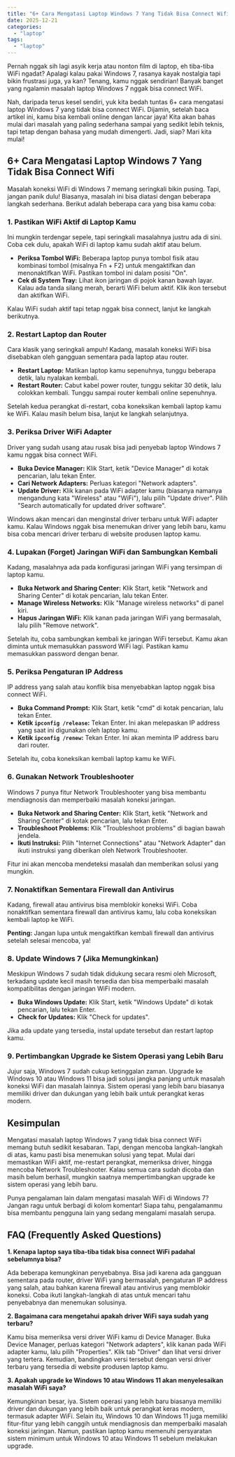 ```yaml
---
title: "6+ Cara Mengatasi Laptop Windows 7 Yang Tidak Bisa Connect Wifi"
date: 2025-12-21
categories: 
  - "laptop"
tags: 
  - "laptop"
---
```


Pernah nggak sih lagi asyik kerja atau nonton film di laptop, eh tiba-tiba WiFi ngadat? Apalagi kalau pakai Windows 7, rasanya kayak nostalgia tapi bikin frustrasi juga, ya kan? Tenang, kamu nggak sendirian! Banyak banget yang ngalamin masalah laptop Windows 7 nggak bisa connect WiFi.

Nah, daripada terus kesel sendiri, yuk kita bedah tuntas 6+ cara mengatasi laptop Windows 7 yang tidak bisa connect WiFi. Dijamin, setelah baca artikel ini, kamu bisa kembali online dengan lancar jaya! Kita akan bahas mulai dari masalah yang paling sederhana sampai yang sedikit lebih teknis, tapi tetap dengan bahasa yang mudah dimengerti. Jadi, siap? Mari kita mulai!

## 6+ Cara Mengatasi Laptop Windows 7 Yang Tidak Bisa Connect Wifi

Masalah koneksi WiFi di Windows 7 memang seringkali bikin pusing. Tapi, jangan panik dulu! Biasanya, masalah ini bisa diatasi dengan beberapa langkah sederhana. Berikut adalah beberapa cara yang bisa kamu coba:

### 1\. Pastikan WiFi Aktif di Laptop Kamu

Ini mungkin terdengar sepele, tapi seringkali masalahnya justru ada di sini. Coba cek dulu, apakah WiFi di laptop kamu sudah aktif atau belum.

- **Periksa Tombol WiFi:** Beberapa laptop punya tombol fisik atau kombinasi tombol (misalnya Fn + F2) untuk mengaktifkan dan menonaktifkan WiFi. Pastikan tombol ini dalam posisi "On".
- **Cek di System Tray:** Lihat ikon jaringan di pojok kanan bawah layar. Kalau ada tanda silang merah, berarti WiFi belum aktif. Klik ikon tersebut dan aktifkan WiFi.

Kalau WiFi sudah aktif tapi tetap nggak bisa connect, lanjut ke langkah berikutnya.

### 2\. Restart Laptop dan Router

Cara klasik yang seringkali ampuh! Kadang, masalah koneksi WiFi bisa disebabkan oleh gangguan sementara pada laptop atau router.

- **Restart Laptop:** Matikan laptop kamu sepenuhnya, tunggu beberapa detik, lalu nyalakan kembali.
- **Restart Router:** Cabut kabel power router, tunggu sekitar 30 detik, lalu colokkan kembali. Tunggu sampai router kembali online sepenuhnya.

Setelah kedua perangkat di-restart, coba koneksikan kembali laptop kamu ke WiFi. Kalau masih belum bisa, lanjut ke langkah selanjutnya.

### 3\. Periksa Driver WiFi Adapter

Driver yang sudah usang atau rusak bisa jadi penyebab laptop Windows 7 kamu nggak bisa connect WiFi.

- **Buka Device Manager:** Klik Start, ketik "Device Manager" di kotak pencarian, lalu tekan Enter.
- **Cari Network Adapters:** Perluas kategori "Network adapters".
- **Update Driver:** Klik kanan pada WiFi adapter kamu (biasanya namanya mengandung kata "Wireless" atau "WiFi"), lalu pilih "Update driver". Pilih "Search automatically for updated driver software".

Windows akan mencari dan menginstal driver terbaru untuk WiFi adapter kamu. Kalau Windows nggak bisa menemukan driver yang lebih baru, kamu bisa coba mencari driver terbaru di website produsen laptop kamu.

### 4\. Lupakan (Forget) Jaringan WiFi dan Sambungkan Kembali

Kadang, masalahnya ada pada konfigurasi jaringan WiFi yang tersimpan di laptop kamu.

- **Buka Network and Sharing Center:** Klik Start, ketik "Network and Sharing Center" di kotak pencarian, lalu tekan Enter.
- **Manage Wireless Networks:** Klik "Manage wireless networks" di panel kiri.
- **Hapus Jaringan WiFi:** Klik kanan pada jaringan WiFi yang bermasalah, lalu pilih "Remove network".

Setelah itu, coba sambungkan kembali ke jaringan WiFi tersebut. Kamu akan diminta untuk memasukkan password WiFi lagi. Pastikan kamu memasukkan password dengan benar.

### 5\. Periksa Pengaturan IP Address

IP address yang salah atau konflik bisa menyebabkan laptop nggak bisa connect WiFi.

- **Buka Command Prompt:** Klik Start, ketik "cmd" di kotak pencarian, lalu tekan Enter.
- **Ketik `ipconfig /release`:** Tekan Enter. Ini akan melepaskan IP address yang saat ini digunakan oleh laptop kamu.
- **Ketik `ipconfig /renew`:** Tekan Enter. Ini akan meminta IP address baru dari router.

Setelah itu, coba koneksikan kembali laptop kamu ke WiFi.

### 6\. Gunakan Network Troubleshooter

Windows 7 punya fitur Network Troubleshooter yang bisa membantu mendiagnosis dan memperbaiki masalah koneksi jaringan.

- **Buka Network and Sharing Center:** Klik Start, ketik "Network and Sharing Center" di kotak pencarian, lalu tekan Enter.
- **Troubleshoot Problems:** Klik "Troubleshoot problems" di bagian bawah jendela.
- **Ikuti Instruksi:** Pilih "Internet Connections" atau "Network Adapter" dan ikuti instruksi yang diberikan oleh Network Troubleshooter.

Fitur ini akan mencoba mendeteksi masalah dan memberikan solusi yang mungkin.

### 7\. Nonaktifkan Sementara Firewall dan Antivirus

Kadang, firewall atau antivirus bisa memblokir koneksi WiFi. Coba nonaktifkan sementara firewall dan antivirus kamu, lalu coba koneksikan kembali laptop ke WiFi.

**Penting:** Jangan lupa untuk mengaktifkan kembali firewall dan antivirus setelah selesai mencoba, ya!

### 8\. Update Windows 7 (Jika Memungkinkan)

Meskipun Windows 7 sudah tidak didukung secara resmi oleh Microsoft, terkadang update kecil masih tersedia dan bisa memperbaiki masalah kompatibilitas dengan jaringan WiFi modern.

- **Buka Windows Update:** Klik Start, ketik "Windows Update" di kotak pencarian, lalu tekan Enter.
- **Check for Updates:** Klik "Check for updates".

Jika ada update yang tersedia, instal update tersebut dan restart laptop kamu.

### 9\. Pertimbangkan Upgrade ke Sistem Operasi yang Lebih Baru

Jujur saja, Windows 7 sudah cukup ketinggalan zaman. Upgrade ke Windows 10 atau Windows 11 bisa jadi solusi jangka panjang untuk masalah koneksi WiFi dan masalah lainnya. Sistem operasi yang lebih baru biasanya memiliki driver dan dukungan yang lebih baik untuk perangkat keras modern.

## Kesimpulan

Mengatasi masalah laptop Windows 7 yang tidak bisa connect WiFi memang butuh sedikit kesabaran. Tapi, dengan mencoba langkah-langkah di atas, kamu pasti bisa menemukan solusi yang tepat. Mulai dari memastikan WiFi aktif, me-restart perangkat, memeriksa driver, hingga mencoba Network Troubleshooter. Kalau semua cara sudah dicoba dan masih belum berhasil, mungkin saatnya mempertimbangkan upgrade ke sistem operasi yang lebih baru.

Punya pengalaman lain dalam mengatasi masalah WiFi di Windows 7? Jangan ragu untuk berbagi di kolom komentar! Siapa tahu, pengalamanmu bisa membantu pengguna lain yang sedang mengalami masalah serupa.

## FAQ (Frequently Asked Questions)

**1\. Kenapa laptop saya tiba-tiba tidak bisa connect WiFi padahal sebelumnya bisa?**

Ada beberapa kemungkinan penyebabnya. Bisa jadi karena ada gangguan sementara pada router, driver WiFi yang bermasalah, pengaturan IP address yang salah, atau bahkan karena firewall atau antivirus yang memblokir koneksi. Coba ikuti langkah-langkah di atas untuk mencari tahu penyebabnya dan menemukan solusinya.

**2\. Bagaimana cara mengetahui apakah driver WiFi saya sudah yang terbaru?**

Kamu bisa memeriksa versi driver WiFi kamu di Device Manager. Buka Device Manager, perluas kategori "Network adapters", klik kanan pada WiFi adapter kamu, lalu pilih "Properties". Klik tab "Driver" dan lihat versi driver yang tertera. Kemudian, bandingkan versi tersebut dengan versi driver terbaru yang tersedia di website produsen laptop kamu.

**3\. Apakah upgrade ke Windows 10 atau Windows 11 akan menyelesaikan masalah WiFi saya?**

Kemungkinan besar, iya. Sistem operasi yang lebih baru biasanya memiliki driver dan dukungan yang lebih baik untuk perangkat keras modern, termasuk adapter WiFi. Selain itu, Windows 10 dan Windows 11 juga memiliki fitur-fitur yang lebih canggih untuk mendiagnosis dan memperbaiki masalah koneksi jaringan. Namun, pastikan laptop kamu memenuhi persyaratan sistem minimum untuk Windows 10 atau Windows 11 sebelum melakukan upgrade.
